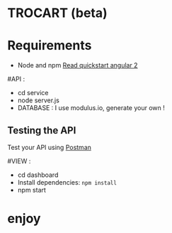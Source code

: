 # TROCART (beta)

# Requirements

- Node and npm
[Read quickstart angular 2](angular.io/docs/ts/latest/quickstart.html)

#API :
<!-- [Read the tutorial](http://scotch.io/tutorials/javascript/build-a-restful-api-using-node-and-express-4) -->
- cd service
- node server.js
- DATABASE : I use modulus.io, generate your own !

## Testing the API
Test your API using [Postman](https://chrome.google.com/webstore/detail/postman-rest-client-packa/fhbjgbiflinjbdggehcddcbncdddomop)

#VIEW :

- cd dashboard
- Install dependencies: `npm install`
- npm start

# enjoy
